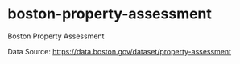 # boston-property-assessment

Boston Property Assessment

Data Source: https://data.boston.gov/dataset/property-assessment
